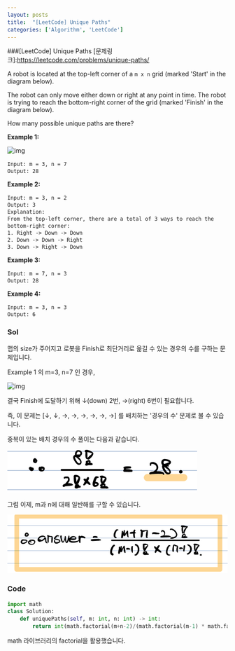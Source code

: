 ```yaml
---
layout: posts
title:  "[LeetCode] Unique Paths"
categories: ['Algorithm', 'LeetCode']
---
```


###[LeetCode] Unique Paths
[문제링크]:https://leetcode.com/problems/unique-paths/





A robot is located at the top-left corner of a `m x n` grid (marked 'Start' in the diagram below).

The robot can only move either down or right at any point in time. The robot is trying to reach the bottom-right corner of the grid (marked 'Finish' in the diagram below).

How many possible unique paths are there?

 

**Example 1:**

![img](https://assets.leetcode.com/uploads/2018/10/22/robot_maze.png)

```
Input: m = 3, n = 7
Output: 28
```

**Example 2:**

```
Input: m = 3, n = 2
Output: 3
Explanation:
From the top-left corner, there are a total of 3 ways to reach the bottom-right corner:
1. Right -> Down -> Down
2. Down -> Down -> Right
3. Down -> Right -> Down
```

**Example 3:**

```
Input: m = 7, n = 3
Output: 28
```

**Example 4:**

```
Input: m = 3, n = 3
Output: 6
```





### Sol

맵의 size가 주어지고 로봇을 Finish로 최단거리로 옮길 수 있는 경우의 수를 구하는 문제입니다.



Example 1 의 m=3, n=7 인 경우,

![img](https://assets.leetcode.com/uploads/2018/10/22/robot_maze.png)

결국 Finish에 도달하기 위해  ↓(down) 2번,  →(right) 6번이 필요합니다.

즉, 이 문제는  [↓, ↓, →, →, →, →, →, →] 를 배치하는 '경우의 수' 문제로 볼 수 있습니다.

중복이 있는 배치 경우의 수 풀이는 다음과 같습니다.

![img](https://github.com/guard1000/guard1000.github.io/blob/master/imgs/%5BLeetCode%5D%20Unique%20Paths_1.png?raw=true)



그럼 이제, m과 n에 대해 일반해를 구할 수 있습니다.

<img src="https://github.com/guard1000/guard1000.github.io/blob/master/imgs/%5BLeetCode%5D%20Unique%20Paths_2.png?raw=true" style="zoom:80%;" />





### Code

```python
import math
class Solution:
    def uniquePaths(self, m: int, n: int) -> int:
        return int(math.factorial(m+n-2)/(math.factorial(m-1) * math.factorial(n-1)))
```



math 라이브러리의 factorial을 활용했습니다.

